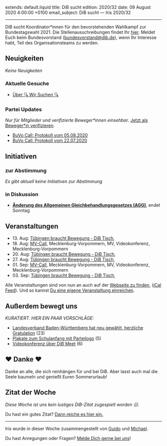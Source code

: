 
extends: default.liquid
title: DiB sucht
edition: 2020/32
date: 09 August 2020 4:00:00 +0100
email_subject: DiB sucht — Iris 2020/32

---
DiB sucht Koordinator\*innen für den bevorstehenden Wahlkampf zur Bundestagswahl 2021. Die Stellenausschreibungen findet Ihr [hier](https://dib.de/2020/07/28/wir-suchen-dich-fuer-die-bundestagswahl-2021/). Meldet Euch beim Bundesvorstand (bundesvorstand@dib.de), wenn Ihr Interesse habt, Teil des Organisationsteams zu werden.

## Neuigkeiten

_Keine Neuigkeiten_

### Aktuelle Gesuche

 - [Über 🔍 Wir Suchen 🔍](https://marktplatz.dib.de/t/ueber-wir-suchen/8837)

### Partei Updates

_Nur für Mitglieder und verifizierte Beweger\*innen einsehbar_. [Jetzt als Beweger\*in verifizieren](https://dib.de/bewegerin-werden/).

 - [BuVo Call: Protokoll vom 05.08.2020](https://marktplatz.dib.de/t/buvo-call-protokoll-vom-05-08-2020/34946)
 - [BuVo Call: Protokoll vom 22.07.2020](https://marktplatz.dib.de/t/buvo-call-protokoll-vom-22-07-2020/34895)

## Initiativen

### zur Abstimmung
_Es gibt aktuell keine Initiativen zur Abstimmung_

### in Diskussion
 - **[Änderung des Allgemeinen Gleichbehandlungsgesetzes (AGG)](https://abstimmen.dib.de/initiative/301-anderung-des-allgemeinen-gleichbehandlungsgesetzes-agg)**, endet Sonntag


## Veranstaltungen

 - 13.&nbsp;Aug: [Tübingen braucht Bewegung - DiB Tisch](https://dib.de/veranstaltungen/tuebingen-braucht-bewegung-dib-tisch-2-2020-08-13/), 
 - 18.&nbsp;Aug: [MV-Call](https://dib.de/veranstaltungen/mv-call/), Mecklenburg-Vorpommern, MV, Videokonferenz, Mecklenburg-Vorpommern
 - 20.&nbsp;Aug: [Tübingen braucht Bewegung - DiB Tisch](https://dib.de/veranstaltungen/tuebingen-braucht-bewegung-dib-tisch-2-2020-08-20/), 
 - 27.&nbsp;Aug: [Tübingen braucht Bewegung - DiB Tisch](https://dib.de/veranstaltungen/tuebingen-braucht-bewegung-dib-tisch-2-2020-08-27/), 
 - 01.&nbsp;Sep: [MV-Call](https://dib.de/veranstaltungen/mv-call/), Mecklenburg-Vorpommern, MV, Videokonferenz, Mecklenburg-Vorpommern
 - 03.&nbsp;Sep: [Tübingen braucht Bewegung - DiB Tisch](https://dib.de/veranstaltungen/tuebingen-braucht-bewegung-dib-tisch-2-2020-09-03/),


Alle Veranstaltungen sind von nun an auch auf der [Webseite zu finden](https://dib.de/veranstaltungen/), ([iCal Feed](https://dib.de/?ical=1)). Und so kannst [Du eine eigene Veranstaltung einreichen](https://marktplatz.dib.de/t/eine-veranstaltung-auf-der-webseite-einreichen/21379).


## Außerdem bewegt uns

_KURATIERT. HIER EIN PAAR VORSCHLÄGE:_
 - [Landesverband Baden-Württemberg hat neu gewählt, herzliche Gratulation](https://marktplatz.dib.de/t/landesverband-baden-wuerttemberg-hat-neu-gewaehlt-herzliche-gratulation/34929) (23)
 - [Plakate zum Schulanfang mit Parteilogo](https://marktplatz.dib.de/t/plakate-zum-schulanfang-mit-parteilogo/34930) (5)
 - [Videokonferenz über DiB Meet](https://marktplatz.dib.de/t/videokonferenz-ueber-dib-meet/34935) (6)

## ❤️ Danke ❤️
Danke an alle, die sich reinhängen für und bei DiB. Aber lasst auch mal die Seele baumeln und genießt Euren Sommerurlaub!

## Zitat der Woche
_Diese Woche ist uns kein lustiges DiB-Zitat zugespielt worden ☹._

Du hast ein gutes Zitat? [Dann reiche es hier ein.](https://marktplatz.dib.de/t/lustige-dib-zitate/10175)


---

Iris wurde in dieser Woche zusammengestellt von [Guido](https://marktplatz.dib.de/u/Guido/) und [Michael](https://marktplatz.dib.de/u/MichaelVoss/).

Du hast Anregungen oder Fragen? [Melde Dich gerne bei uns](https://marktplatz.dib.de/t/neu-iris-die-woechtliche-zusammenfasssung-zum-sonntagsbrunch/10990)!

